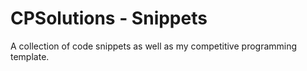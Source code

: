 # CPSolutions - Snippets
A collection of code snippets as well as my competitive programming template.
